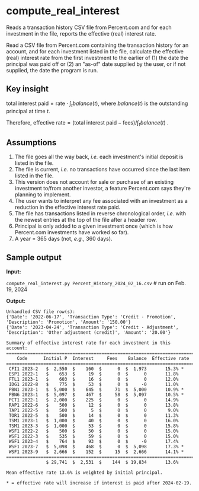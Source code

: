 # compute_real_interest

Reads a transaction history CSV file from Percent.com and for each investment in the file, reports the effective (real) interest rate.

Read a CSV file from Percent.com containing the transaction history for an
account, and for each investment listed in the file, calculate the effective
(real) interest rate from the first investment to the earlier of (1) the date
the principal was paid off or (2) an "as-of" date supplied by the user, 
or if not supplied, the date the program is run.

## Key insight

$\text{total interest paid} = \text{rate} \cdot \int_t balance(t)$, where
    $balance(t)$ is the outstanding principal at time $t$. 
    
Therefore, $\text{effective rate} = (\text{total interest paid} - \text{fees}) / \int_t balance(t)$ .

## Assumptions

1. The file goes all the way back, *i.e.* each investment's initial deposit
        is listed in the file.
2. The file is current, *i.e.* no transactions have occurred since the last
        item listed in the file.
3. This version does not account for sale or purchase of an existing
        investment to/from another investor, a feature Percent.com says
        they're planning to implement.
4. The user wants to interpret any fee associated with an investment as
        a reduction in the effective interest rate paid.
5. The file has transactions listed in reverse chronological order, *i.e.*
        with the newest entries at the top of the file after a header row.
6. Principal is only added to a given investment once (which is how
        Percent.com investments have worked so far).
7. A year = 365 days (not, *e.g.*, 360 days).

## Sample output

**Input:** 

`compute_real_interest.py Percent_History_2024_02_16.csv` # run on Feb. 19, 2024

**Output:**
```
Unhandled CSV file row(s):
{'Date': '2022-06-17', 'Transaction Type': 'Credit - Promotion', 'Description': 'Promotion', 'Amount': '150.00'}
{'Date': '2023-04-24', 'Transaction Type': 'Credit - Adjustment', 'Description': 'Other adjustment (credit)', 'Amount': '20.00'}

Summary of effective interest rate for each investment in this account:
=======================================================================
    Code      Initial P  Interest     Fees    Balance  Effective rate
=======================================================================
 CFI1 2023-2   $  2,550  $    160  $      0  $  1,973       15.3% *
 ESP1 2022-1   $    653  $     19  $      0  $      0       11.8%
 FTL1 2023-1   $    603  $     16  $      0  $      0       12.0%
 IDG1 2022-8   $    775  $     53  $      0  $     -0       11.0%
 PBN1 2023-1   $  5,000  $    645  $     71  $  5,000       10.9% *
 PBN6 2023-1   $  5,097  $    467  $     58  $  5,097       10.5% *
 PCT1 2022-1   $  2,000  $    225  $      0  $      0       14.9%
 RAP1 2022-6   $    500  $     12  $      0  $      0       13.8%
 TAP1 2022-5   $    500  $      5  $      0  $      0        9.0%
 TOR1 2022-5   $    500  $     14  $      0  $      0       11.3%
 TSM1 2023-1   $  1,000  $     40  $      0  $      0       16.0%
 TSM1 2023-3   $  1,000  $     53  $      0  $      0       15.8%
 WSF1 2022-2   $    500  $     50  $      0  $      0       15.0%
 WSF1 2022-3   $    535  $     59  $      0  $      0       15.0%
 WSF1 2023-4   $    764  $     93  $      0  $     -0       17.4%
 WSF1 2023-7   $  5,098  $    468  $      0  $  5,098       17.3% *
 WSF1 2023-9   $  2,666  $    152  $     15  $  2,666       14.1% *
=======================================================================
               $ 29,741  $  2,531  $    144  $ 19,834       13.6%

Mean effective rate 13.6% is weighted by initial principal.

* = effective rate will increase if interest is paid after 2024-02-19.
```
